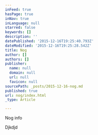 ```yaml
---
inFeed: true
hasPage: true
inNav: true
inLanguage: null
starred: false
keywords: []
description: ''
datePublished: '2015-12-16T19:25:40.793Z'
dateModified: '2015-12-16T19:25:28.542Z'
title: Nog
author: []
authors: []
publisher:
  name: null
  domain: null
  url: null
  favicon: null
sourcePath: _posts/2015-12-16-nog.md
published: true
url: nog/index.html
_type: Article

---
```

Nog info

Djkdjd